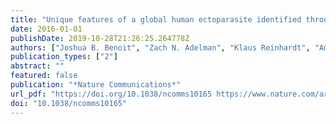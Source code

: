 ```yaml
---
title: "Unique features of a global human ectoparasite identified through sequencing of the bed bug genome"
date: 2016-01-01
publishDate: 2019-10-28T21:26:25.264778Z
authors: ["Joshua B. Benoit", "Zach N. Adelman", "Klaus Reinhardt", "Amanda Dolan", "Monica Poelchau", "Emily C. Jennings", "Elise M. Szuter", "Richard W. Hagan", "Hemant Gujar", "Jayendra Nath Shukla", "Fang Zhu", "M. Mohan", "David R. Nelson", "Andrew J. Rosendale", "Christian Derst", "Valentina Resnik", "Sebastian Wernig", "Pamela Menegazzi", "Christian Wegener", "Nicolai Peschel", "Jacob M. Hendershot", "Wolfgang Blenau", "Reinhard Predel", "Paul R. Johnston", "Panagiotis Ioannidis", "Robert M. Waterhouse", "Ralf Nauen", "Corinna Schorn", "Mark-Christoph Ott", "Frank Maiwald", "J. Spencer Johnston", "Ameya D. Gondhalekar", "Michael E. Scharf", "Brittany F. Peterson", "Kapil R. Raje", "Benjamin A. Hottel", "David Armisén", "Antonin Jean Johan Crumière", "Peter Nagui Refki", "Maria Emilia Santos", "Essia Sghaier", "Sèverine Viala", "Abderrahman Khila", "Seung-Joon Ahn", "Christopher Childers", "Chien-Yueh Lee", "Han Lin", "Daniel S. T. Hughes", "Elizabeth J. Duncan", "Shwetha C. Murali", "Jiaxin Qu", "Shannon Dugan", "Sandra L. Lee", "Hsu Chao", "Huyen Dinh", "Yi Han", "Harshavardhan Doddapaneni", "Kim C. Worley", "Donna M. Muzny", "David Wheeler", "Kristen A. Panfilio", "Iris M. Vargas Jentzsch", "Edward L. Vargo", "Warren Booth", "Markus Friedrich", "Matthew T. Weirauch", "Michelle A. E. Anderson", "Jeffery W. Jones", "Omprakash Mittapalli", "Chaoyang Zhao", "Jing-Jiang Zhou", "Jay D. Evans", "Geoffrey M. Attardo", "Hugh M. Robertson", "Evgeny M. Zdobnov", "Jose M. C. Ribeiro", "Richard A. Gibbs", "John H. Werren", "Subba R. Palli", "Coby Schal", "Stephen Richards"]
publication_types: ["2"]
abstract: ""
featured: false
publication: "*Nature Communications*"
url_pdf: "https://doi.org/10.1038/ncomms10165 https://www.nature.com/articles/ncomms10165.pdf"
doi: "10.1038/ncomms10165"
---
```


